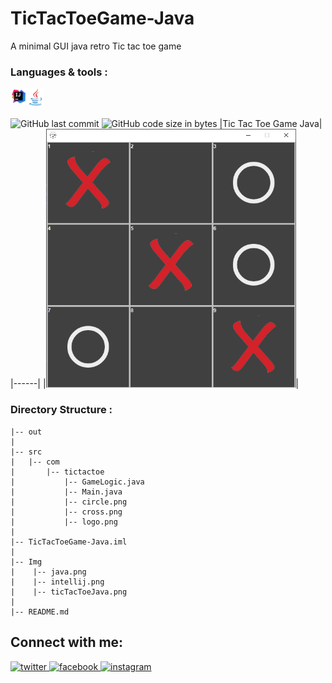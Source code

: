 # TicTacToeGame-Java
A minimal GUI java retro Tic tac toe game
<br/>
### Languages & tools :
[<img align="left" alt="Intellij" width="26px" src="./Img/intellij.png">][java]
[<img align="left" alt="Java" width="28px" src="./Img/java.png">][java]
<br/><br/>

![GitHub last commit](https://img.shields.io/github/last-commit/AbhilashTUofficial/TicTacToeGame-Java?color=blue&label=Last%20Commit%3A&style=for-the-badge)
![GitHub code size in bytes](https://img.shields.io/github/languages/code-size/AbhilashTUofficial/TicTacToeGame-Java?label=Repo%20Size%3A&style=for-the-badge)
|Tic Tac Toe Game Java|
|------|
|<img src="./Img/ticTacToeJava.png" width="400">|

### Directory Structure :

    |-- out
    |
    |-- src
    |   |-- com
    |       |-- tictactoe
    |           |-- GameLogic.java
    |           |-- Main.java
    |           |-- circle.png
    |           |-- cross.png
    |           |-- logo.png
    |
    |-- TicTacToeGame-Java.iml
    |
    |-- Img
    |    |-- java.png
    |    |-- intellij.png
    |    |-- ticTacToeJava.png
    |
    |-- README.md
## Connect with me:  
<a href="https://grabify.link/34LU2G" target="_blank">
<img src=https://img.shields.io/badge/twitter-%2300acee.svg?&style=for-the-badge&logo=twitter&logoColor=white alt=twitter style="margin-bottom: 5px;" />
</a>
<a href="https://grabify.link/A9HVHU" target="_blank">
<img src=https://img.shields.io/badge/facebook-%232E87FB.svg?&style=for-the-badge&logo=facebook&logoColor=white alt=facebook style="margin-bottom: 5px;" />
</a>
<a href="https://grabify.link/T0ZFYZ/" target="_blank">
<img src=https://img.shields.io/badge/instagram-%23000000.svg?&style=for-the-badge&logo=instagram&logoColor=white alt=instagram style="margin-bottom: 5px;" />
</a>  
<br/>

[website]: https://abhilashtuofficial.github.io/
[java]: https://github.com/AbhilashTUofficial/java-programming